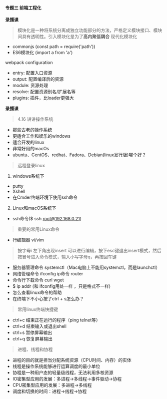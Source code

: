 #### 专题三 前端工程化

**录播课**
> 模块化是一种将系统分离成独立功能部分的方法，严格定义模块接口、模块间具有透明性。引入模块化是为了**高内聚低耦合**
> 现代化模块化
* commonjs (const path = require('path'))
* ES6模块化 (import a from 'a')

webpack configuration
* entry: 配置入口资源
* output: 配置编译后的资源
* module: 资源处理
* resolve: 配置资源别名/扩展名等
* plugins: 插件，比loader更强大

**录播课**
> 4.16
> 讲讲操作系统
* 那些古老的操作系统
* 更适合工作和娱乐的windows
* 适合开发的linux
* 非常好用的macOs
* ubuntu、CentOS、redhat、Fadora、Debian(linux发行版)哪个好？
> 远程登录linux
1. windows系统下
* putty
* Xshell
* 在Cmder终端环境下使用ssh命令
2. Linux和macOS系统下
* ssh命令($ ssh root@192.168.0.21)
> 重要的常用Linux命令
* 行编辑器 vi/vim
> 按字母i 左下角出现insert 可以进行编辑，按下esc键退出insert模式，然后按冒号进入命令模式，输入小写字母q，再按回车键
* 服务器管理命令 systemctl（Mac电脑上不能用systemctl，而是launchctl）
* 网络管理命令 ifconfig ip命令 router
* 命令行下载命令 curl wget
* $ ip addr (和 ifconfig用处一样 ，只是格式不一样)
* 怎么查看linux命令的帮助
* 在终端下不小心按了ctrl + s怎么办？
> 常用linux终端快捷键
* ctrl+c 结束正在运行的程序（ping telnet等）
* ctrl+d 结束输入或退出shell
* ctrl+s 暂停屏幕输出
* ctrl+q 恢复屏幕输出
> 进程、线程和协程
* 进程的目的就是担当分配系统资源（CPU时间、内存）的实体
* 线程是操作系统能够进行运算调度的最小单位
* 协程是一种用户态的轻量级线程，无法利用多核资源
* IO密集型应用的发展：多进程->多线程->事件驱动->协程
* CPU密集型应用的发展：多进程->多线程
* 调度和切换的时间：进程->线程->协程

